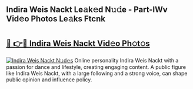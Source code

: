 ## Indira Weis Nackt Le𝚊k𝚎d N𝚞𝚍e - Part-IWv Vid𝚎o Photos Le𝚊ks Ftcnk

# <h2><a href="http://fb4fxn.evod.top/?m=Indira+Weis+Nackt">🔗 👉🔴 Indira Weis Nackt Vid𝚎o Ph𝚘t𝚘s</a></h2>

[![Indira Weis Nackt N𝚞d𝚎s](https://i.imgur.com/8V9OHl7.gif)](http://fb4fxn.evod.top/?m=Indira+Weis+Nackt)
Online personality Indira Weis Nackt with a passion for dance and lifestyle, creating engaging content. A public figure like Indira Weis Nackt, with a large following and a strong voice, can shape public opinion and influence policy. 
